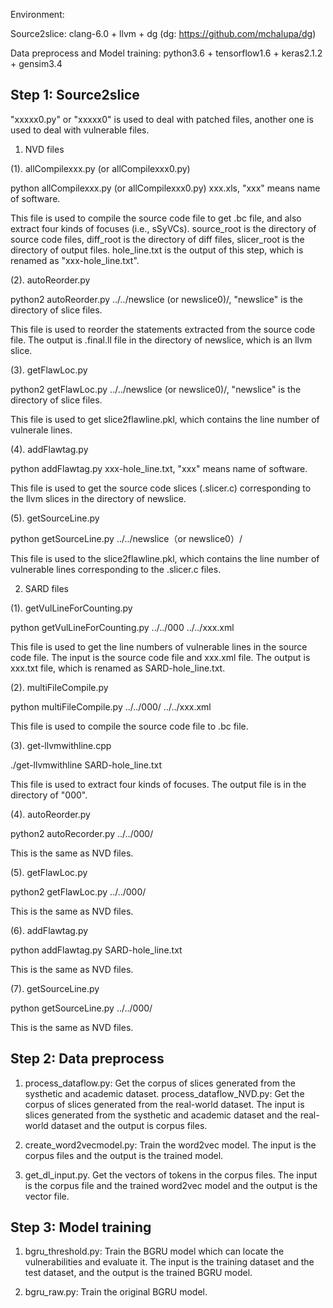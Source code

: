 Environment:

Source2slice: clang-6.0 + llvm + dg (dg: https://github.com/mchalupa/dg)

Data preprocess and Model training: python3.6 + tensorflow1.6 + keras2.1.2 + gensim3.4

## Step 1: Source2slice ##

"xxxxx0.py" or "xxxxx0" is used to deal with patched files, another one is used to deal with vulnerable files.

1. NVD files

 (1). allCompilexxx.py (or allCompilexxx0.py)
 
python allCompilexxx.py (or allCompilexxx0.py) xxx.xls, "xxx" means name of software. 

This file is used to compile the source code file to get .bc file, and also extract four      kinds of focuses (i.e., sSyVCs). source_root is the directory of source code files, diff_root is the directory of diff files, slicer_root is the directory of output files. hole_line.txt is the  output of this step, which is renamed as "xxx-hole_line.txt".

 (2). autoReorder.py
 
python2 autoReorder.py ../../newslice (or newslice0)/, "newslice" is the directory of slice files. 

This file is used to reorder the statements extracted from the source code file. The output is .final.ll file in the directory of newslice, which is an llvm slice.

 (3). getFlawLoc.py
 
python2 getFlawLoc.py ../../newslice (or newslice0)/, "newslice" is the directory of slice files. 

This file is used to get slice2flawline.pkl, which contains the line number of vulnerale lines.

 (4). addFlawtag.py
 
python addFlawtag.py xxx-hole_line.txt, "xxx" means name of software. 

This file is used to get the source code slices (.slicer.c) corresponding to the llvm slices in the directory of newslice.

 (5). getSourceLine.py
 
python getSourceLine.py ../../newslice（or newslice0）/ 

This file is used to the slice2flawline.pkl, which contains the line number of vulnerable lines corresponding to the .slicer.c files.

2. SARD files

 (1). getVulLineForCounting.py
 
python getVulLineForCounting.py ../../000 ../../xxx.xml 

This file is used to get the line numbers of vulnerable lines in the source code file. The input is the source code file and xxx.xml file. The output is xxx.txt file, which is renamed as SARD-hole_line.txt.

 (2). multiFileCompile.py
 
python multiFileCompile.py ../../000/ ../../xxx.xml 

This file is used to compile the source code file to .bc file.

 (3). get-llvmwithline.cpp
 
./get-llvmwithline SARD-hole_line.txt 

This file is used to extract four kinds of focuses. The output file is in the directory of "000".

 (4). autoReorder.py
 
python2 autoRecorder.py ../../000/ 

This is the same as NVD files.

 (5). getFlawLoc.py
 
python2 getFlawLoc.py ../../000/

This is the same as NVD files.

 (6). addFlawtag.py
 
python addFlawtag.py SARD-hole_line.txt

This is the same as NVD files. 

 (7). getSourceLine.py
 
python getSourceLine.py ../../000/

This is the same as NVD files.

## Step 2: Data preprocess ##

1. process_dataflow.py: Get the corpus of slices generated from the systhetic and academic dataset. 
process_dataflow_NVD.py: Get the corpus of slices generated from the real-world dataset. 
The input is slices generated from the systhetic and academic dataset and the real-world dataset and the output is corpus files.

2. create_word2vecmodel.py: Train the word2vec model. The input is the corpus files and the output is the trained model.

3. get_dl_input.py. Get the vectors of tokens in the corpus files. The input is the corpus file and the trained word2vec model and the output is the vector file.

## Step 3: Model training ##

1. bgru_threshold.py: Train the BGRU model which can locate the vulnerabilities and evaluate it. The input is the training dataset and the test dataset, and the output is the trained BGRU model.

2. bgru_raw.py: Train the original BGRU model.
